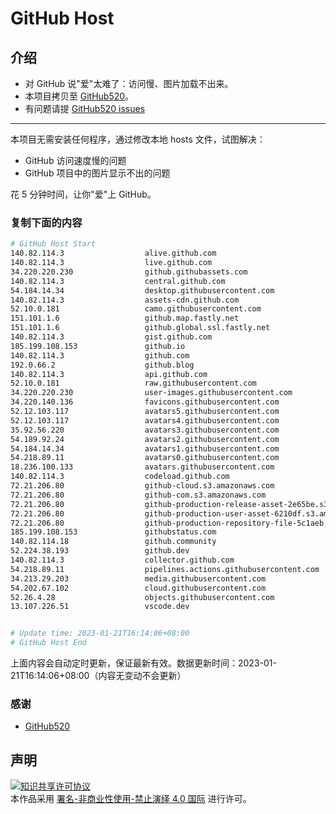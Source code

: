 # GitHub Host
## 介绍
- 对 GitHub 说"爱"太难了：访问慢、图片加载不出来。
- 本项目拷贝至 [GitHub520](https://github.com/521xueweihan/GitHub520)。
- 有问题请提 [GitHub520 issues](https://github.com/521xueweihan/GitHub520/issues/new)

---

本项目无需安装任何程序，通过修改本地 hosts 文件，试图解决：
- GitHub 访问速度慢的问题
- GitHub 项目中的图片显示不出的问题

花 5 分钟时间，让你"爱"上 GitHub。

### 复制下面的内容
```bash
# GitHub Host Start
140.82.114.3                  alive.github.com
140.82.114.3                  live.github.com
34.220.220.230                github.githubassets.com
140.82.114.3                  central.github.com
54.184.14.34                  desktop.githubusercontent.com
140.82.114.3                  assets-cdn.github.com
52.10.0.181                   camo.githubusercontent.com
151.101.1.6                   github.map.fastly.net
151.101.1.6                   github.global.ssl.fastly.net
140.82.114.3                  gist.github.com
185.199.108.153               github.io
140.82.114.3                  github.com
192.0.66.2                    github.blog
140.82.114.3                  api.github.com
52.10.0.181                   raw.githubusercontent.com
34.220.220.230                user-images.githubusercontent.com
34.220.140.136                favicons.githubusercontent.com
52.12.103.117                 avatars5.githubusercontent.com
52.12.103.117                 avatars4.githubusercontent.com
35.92.56.220                  avatars3.githubusercontent.com
54.189.92.24                  avatars2.githubusercontent.com
54.184.14.34                  avatars1.githubusercontent.com
54.218.89.11                  avatars0.githubusercontent.com
18.236.100.133                avatars.githubusercontent.com
140.82.114.3                  codeload.github.com
72.21.206.80                  github-cloud.s3.amazonaws.com
72.21.206.80                  github-com.s3.amazonaws.com
72.21.206.80                  github-production-release-asset-2e65be.s3.amazonaws.com
72.21.206.80                  github-production-user-asset-6210df.s3.amazonaws.com
72.21.206.80                  github-production-repository-file-5c1aeb.s3.amazonaws.com
185.199.108.153               githubstatus.com
140.82.114.18                 github.community
52.224.38.193                 github.dev
140.82.114.3                  collector.github.com
54.218.89.11                  pipelines.actions.githubusercontent.com
34.213.29.203                 media.githubusercontent.com
54.202.67.102                 cloud.githubusercontent.com
52.26.4.28                    objects.githubusercontent.com
13.107.226.51                 vscode.dev


# Update time: 2023-01-21T16:14:06+08:00
# GitHub Host End

```
上面内容会自动定时更新，保证最新有效。数据更新时间：2023-01-21T16:14:06+08:00（内容无变动不会更新）

### 感谢

- [GitHub520](https://github.com/521xueweihan/GitHub520)

## 声明
<a rel="license" href="https://creativecommons.org/licenses/by-nc-nd/4.0/deed.zh"><img alt="知识共享许可协议" style="border-width: 0" src="https://licensebuttons.net/l/by-nc-nd/4.0/88x31.png"></a><br>本作品采用 <a rel="license" href="https://creativecommons.org/licenses/by-nc-nd/4.0/deed.zh">署名-非商业性使用-禁止演绎 4.0 国际</a> 进行许可。